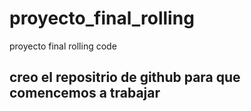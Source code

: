 # proyecto_final_rolling
proyecto final rolling code
## creo el repositrio de github para que comencemos a trabajar
